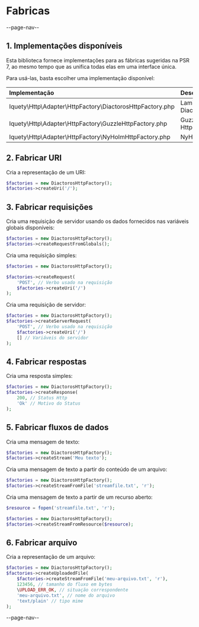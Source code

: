 # Fabricas

--page-nav--

## 1. Implementações disponíveis

Esta biblioteca fornece implementações para as fábricas sugeridas na PSR 7, ao mesmo tempo que as unifica todas elas em uma interface única.

Para usá-las, basta escolher uma implementação disponível:

| Implementação | Descrição | 
|:-- |:-- |
| Iquety\Http\Adapter\HttpFactory\DiactorosHttpFactory.php | Laminas Diactoros | 
| Iquety\Http\Adapter\HttpFactory\GuzzleHttpFactory.php | Guzzle Http | 
| Iquety\Http\Adapter\HttpFactory\NyHolmHttpFactory.php | NyHolm |

## 2. Fabricar URI

Cria a representação de um URI:

```php
$factories = new DiactorosHttpFactory();
$factories->createUri('/');
```

## 3. Fabricar requisições

Cria uma requisição de servidor usando os dados fornecidos nas variáveis globais disponíveis:

```php
$factories = new DiactorosHttpFactory();
$factories->createRequestFromGlobals();
```

Cria uma requisição simples:

```php
$factories = new DiactorosHttpFactory();

$factories->createRequest(
    'POST', // Verbo usado na requisição
    $factories->createUri('/')
);
```

Cria uma requisição de servidor:

```php
$factories = new DiactorosHttpFactory();
$factories->createServerRequest(
    'POST', // Verbo usado na requisição
    $factories->createUri('/')
    [] // Variáveis do servidor
);
```

## 4. Fabricar respostas

Cria uma resposta simples:

```php
$factories = new DiactorosHttpFactory();
$factories->createResponse(
    200, // Status Http
    'Ok' // Motivo do Status
);
```

## 5. Fabricar fluxos de dados

Cria uma mensagem de texto:

```php
$factories = new DiactorosHttpFactory();
$factories->createStream('Meu texto');
```

Cria uma mensagem de texto a partir do conteúdo de um arquivo:

```php
$factories = new DiactorosHttpFactory();
$factories->createStreamFromFile('streamfile.txt', 'r');
```

Cria uma mensagem de texto a partir de um recurso aberto:

```php
$resource = fopen('streamfile.txt', 'r');

$factories = new DiactorosHttpFactory();
$factories->createStreamFromResource($resource);
```

## 6. Fabricar arquivo

Cria a representação de um arquivo:

```php
$factories = new DiactorosHttpFactory();
$factories->createUploadedFile(
    $factories->createStreamFromFile('meu-arquivo.txt', 'r'),
    123456, // tamanho do fluxo em bytes
    \UPLOAD_ERR_OK, // situação correspondente
    'meu-arquivo.txt', // nome do arquivo
    'text/plain' // tipo mime
);
```

--page-nav--
